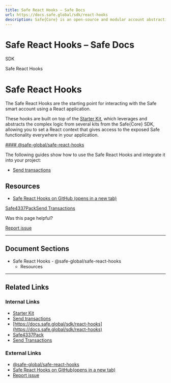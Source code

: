 ```yaml
---
title: Safe React Hooks – Safe Docs
url: https://docs.safe.global/sdk/react-hooks
description: Safe{Core} is an open-source and modular account abstraction stack. Learn about its features and how to use it.
---
```


# Safe React Hooks – Safe Docs

SDK

Safe React Hooks

# Safe React Hooks

The Safe React Hooks are the starting point for interacting with the Safe smart account using a React application.

These hooks are built on top of the [Starter Kit](/sdk/starter-kit), which leverages and abstracts the complex logic from several kits from the Safe{Core} SDK, allowing you to set a React context that gives access to the exposed Safe functionality everywhere in your application.

[#### @safe-global/safe-react-hooks](https://www.npmjs.com/package/@safe-global/safe-react-hooks)

The following guides show how to use the Safe React Hooks and integrate it into your project:

- [Send transactions](/sdk/react-hooks/guides/send-transactions)

## Resources

- [Safe React Hooks on GitHub (opens in a new tab)](https://github.com/safe-global/safe-react-hooks)

[Safe4337Pack](/sdk/relay-kit/reference/safe-4337-pack "Safe4337Pack")[Send Transactions](/sdk/react-hooks/guides/send-transactions "Send Transactions")

Was this page helpful?

[Report issue](https://github.com/safe-global/safe-docs/issues/new?assignees=&labels=nextra-feedback&projects=&template=nextra-feedback.yml&title=%5BFeedback%5D+)

---

## Document Sections

- Safe React Hooks
      - @safe-global/safe-react-hooks
  - Resources

---

## Related Links

### Internal Links

- [Starter Kit](https://docs.safe.global/sdk/starter-kit)
- [Send transactions](https://docs.safe.global/sdk/react-hooks/guides/send-transactions)
- [https://docs.safe.global/sdk/react-hooks](https://docs.safe.global/sdk/react-hooks)
- [Safe4337Pack](https://docs.safe.global/sdk/relay-kit/reference/safe-4337-pack)
- [Send Transactions](https://docs.safe.global/sdk/react-hooks/guides/send-transactions)

### External Links

- [@safe-global/safe-react-hooks](https://www.npmjs.com/package/@safe-global/safe-react-hooks)
- [Safe React Hooks on GitHub(opens in a new tab)](https://github.com/safe-global/safe-react-hooks)
- [Report issue](https://github.com/safe-global/safe-docs/issues/new?assignees=&labels=nextra-feedback&projects=&template=nextra-feedback.yml&title=%5BFeedback%5D+)
